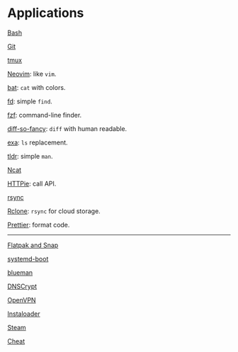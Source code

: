 # Applications

[Bash](bash.md)

[Git](git.md)

[tmux](tmux.md)

[Neovim](neovim.md): like `vim`.

[bat](https://github.com/sharkdp/bat): `cat` with colors.

[fd](https://github.com/sharkdp/fd): simple `find`.

[fzf](fzf.md): command-line finder.

[diff-so-fancy](https://github.com/so-fancy/diff-so-fancy): `diff` with human readable.

[exa](https://github.com/ogham/exa): `ls` replacement.

[tldr](https://github.com/tldr-pages/tldr): simple `man`.

[Ncat](ncat.md)

[HTTPie](https://httpie.org/): call API.

[rsync](rsync.md)

[Rclone](https://rclone.org/): `rsync` for cloud storage.

[Prettier](https://prettier.io/): format code.

---

[Flatpak and Snap](flatpak-snap.md)

[systemd-boot](systemd-boot.md)

[blueman](https://github.com/blueman-project/blueman)

[DNSCrypt](dnscrypt.md)

[OpenVPN](openvpn.md)

[Instaloader](instaloader.md)

[Steam](steam.md)

[Cheat](cheat.md)
